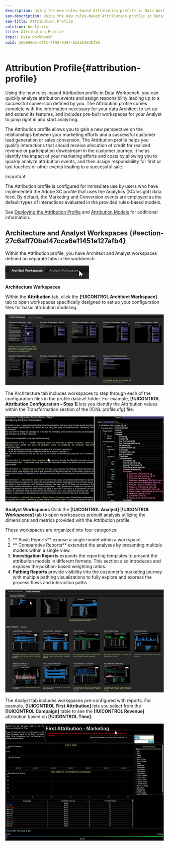 ```yaml
---
description: Using the new rules-based Attribution profile in Data Workbench, you can quickly analyze attribution events and assign responsibility leading up to a successful conversion defined by you. The Attribution profile comes complete with the information necessary for your data Architect to set up and extend its features, and includes pre-built workspaces for your Analyst to jump right in and start analyzing.
seo-description: Using the new rules-based Attribution profile in Data Workbench, you can quickly analyze attribution events and assign responsibility leading up to a successful conversion defined by you. The Attribution profile comes complete with the information necessary for your data Architect to set up and extend its features, and includes pre-built workspaces for your Analyst to jump right in and start analyzing.
seo-title: Attribution Profile
solution: Analytics
title: Attribution Profile
topic: Data workbench
uuid: 500e9e86-cffc-4f0d-a397-6521b493bf9a
---
```


# Attribution Profile{#attribution-profile}

Using the new rules-based Attribution profile in Data Workbench, you can quickly analyze attribution events and assign responsibility leading up to a successful conversion defined by you. The Attribution profile comes complete with the information necessary for your data Architect to set up and extend its features, and includes pre-built workspaces for your Analyst to jump right in and start analyzing.

The Attribution profile allows you to gain a new perspective on the relationships between your marketing efforts and a successful customer lead generation or sales conversion. The Attribution profile helps you qualify interactions that should receive allocation of credit for realized revenue or participation downstream in the customer journey. It helps identify the impact of your marketing efforts and costs by allowing you to quickly analyze attribution events, and then assign responsibility for first or last touches or other events leading to a successful sale.

<!-- <a id="section_648A288E4CA84D579884BC161085C4D5"></a> -->

>[!IMPORTANT]
>
>The Attribution profile is configured for immediate use by users who have implemented the Adobe SC profile that uses the Analytics (SC/Insight) data feed. By default, the Marketing and Conversion events are employed as the default types of interactions evaluated in the provided rules-based models.

See [Deploying the Attribution Profile](../../../../home/c-get-started/c-attribution-profiles/c-rules-attrib/c-attrib-profile-deploy.md#concept-fbcb5800cd6a40cc901e61f3882988c0) and [Attribution Models](../../../../home/c-get-started/c-attribution-profiles/c-rules-attrib/c-attrib-models.md#concept-e209c7e86a5c4008ad6d78fdf4ea032d) for additional information.

## Architecture and Analyst Workspaces {#section-27c6aff70ba147cca6e11451e127afb4}

Within the Attribution profile, you have Architect and Analyst workspaces defined on separate tabs in the workbench.

![](assets/attribution_profile_tabs.png)

**Architecture Workspaces**

Within the **Attribution** tab, click the **[!UICONTROL Architect Workspace]** tab to open workspaces specifically designed to set up your configuration files for basic attribution modeling.

![](assets/attribution_profile_arch.png)

The Architecture tab includes workspaces to step through each of the configuration files in the profile dataset folder. For example, **[!UICONTROL Attribution Configuration - Step 1]** lets you identify the Attribution values within the Transformation section of the [!DNL profile.cfg] file.

![](assets/attribution_profile_arch_step1.png)

**Analyst Workspaces** Click the **[!UICONTROL Analyst]** **[!UICONTROL Workspaces]** tab to open workspaces prebuilt analysis utilizing the dimensions and metrics provided with the Attribution profile.

These workspaces are organized into four categories:

1. ** Basic Reports** expose a single model within a workspace. 
1. ** Comparative Reports** extended the analyses by presenting multiple models within a single view. 
1. **Investigation Reports** expands the reporting templates to present the attribution models in different formats. This section also introduces and exposes the position-based weighting ratios. 
1. **Pathing Reports** provide visibility into the customer's marketing journey with multiple pathing visualizations to fully explore and express the process flows and interaction paths

![](assets/attribution_profile_analyst.png)

The Analyst tab includes workspaces pre-configured with reports. For example, **[!UICONTROL First Attribution]** lets you select from the **[!UICONTROL Campaign]** table to see the **[!UICONTROL Revenue]** attribution based on **[!UICONTROL Time]**.

![](assets/attribution_profile_analyst_step1.png)

